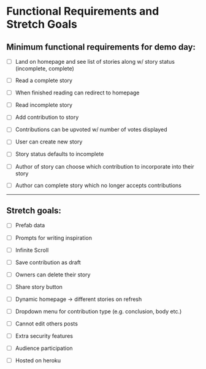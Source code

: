 # Functional Requirements and Stretch Goals

## Minimum functional requirements for demo day:

* [ ] Land on homepage and see list of stories along w/ story status (incomplete, complete)

* [ ] Read a complete story

* [ ] When finished reading can redirect to homepage

* [ ] Read incomplete story

* [ ] Add contribution to story

* [ ] Contributions can be upvoted w/ number of votes displayed

* [ ] User can create new story

* [ ] Story status defaults to incomplete

* [ ] Author of story can choose which contribution to incorporate into their story

* [ ] Author can complete story which no longer accepts contributions
 
------------------

## Stretch goals:

* [ ] Prefab data

* [ ] Prompts for writing inspiration

* [ ] Infinite Scroll

* [ ] Save contribution as draft

* [ ] Owners can delete their story

* [ ] Share story button

* [ ] Dynamic homepage -> different stories on refresh

* [ ] Dropdown menu for contribution type (e.g. conclusion, body etc.)

* [ ] Cannot edit others posts

* [ ] Extra security features

* [ ] Audience participation

* [ ] Hosted on heroku
